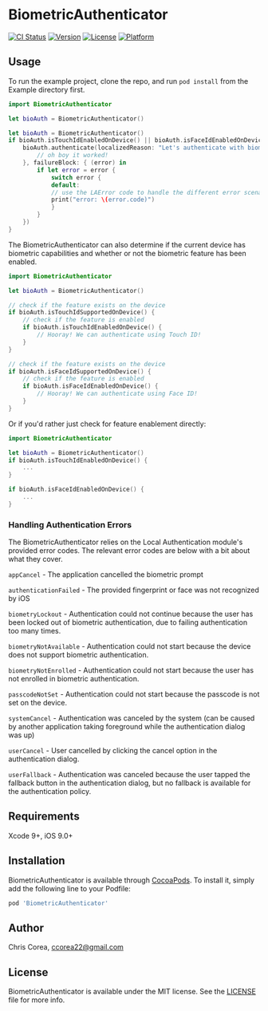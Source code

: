 # BiometricAuthenticator

[![CI Status](http://img.shields.io/travis/Chris-Corea/BiometricAuthenticator.svg?style=flat)](https://travis-ci.org/Chris-Corea/BiometricAuthenticator)
[![Version](https://img.shields.io/cocoapods/v/BiometricAuthenticator.svg?style=flat)](http://cocoapods.org/pods/BiometricAuthenticator)
[![License](https://img.shields.io/cocoapods/l/BiometricAuthenticator.svg?style=flat)](http://cocoapods.org/pods/BiometricAuthenticator)
[![Platform](https://img.shields.io/cocoapods/p/BiometricAuthenticator.svg?style=flat)](http://cocoapods.org/pods/BiometricAuthenticator)

## Usage

To run the example project, clone the repo, and run `pod install` from the Example directory first.

```swift
import BiometricAuthenticator

let bioAuth = BiometricAuthenticator()

let bioAuth = BiometricAuthenticator()
if bioAuth.isTouchIdEnabledOnDevice() || bioAuth.isFaceIdEnabledOnDevice() {
    bioAuth.authenticate(localizedReason: "Let's authenticate with biometrics!", successBlock: {
        // oh boy it worked!
    }, failureBlock: { (error) in
        if let error = error {
            switch error {
            default:
            // use the LAError code to handle the different error scenarios
            print("error: \(error.code)")
            }
        }
    })
}
```

The BiometricAuthenticator can also determine if the current device has biometric capabilities and whether or not the biometric feature has been enabled.

```swift
import BiometricAuthenticator

let bioAuth = BiometricAuthenticator()

// check if the feature exists on the device
if bioAuth.isTouchIdSupportedOnDevice() {
    // check if the feature is enabled
    if bioAuth.isTouchIdEnabledOnDevice() {
        // Hooray! We can authenticate using Touch ID!
    }
}

// check if the feature exists on the device
if bioAuth.isFaceIdSupportedOnDevice() {
    // check if the feature is enabled
    if bioAuth.isFaceIdEnabledOnDevice() {
        // Hooray! We can authenticate using Face ID!
    }
}
```

Or if you'd rather just check for feature enablement directly:

```swift
import BiometricAuthenticator

let bioAuth = BiometricAuthenticator()
if bioAuth.isTouchIdEnabledOnDevice() {
    ...
}

if bioAuth.isFaceIdEnabledOnDevice() {
    ...
}
```

### Handling Authentication Errors

The BiometricAuthenticator relies on the Local Authentication module's provided
error codes. The relevant error codes are below with a bit about what they cover.

`appCancel` - The application cancelled the biometric prompt

`authenticationFailed` - The provided fingerprint or face was not recognized by iOS

`biometryLockout` - Authentication could not continue because the user has been locked
out of biometric authentication, due to failing authentication too many times.

`biometryNotAvailable` - Authentication could not start because the device does not support
biometric authentication.

`biometryNotEnrolled` - Authentication could not start because the user has not enrolled in
biometric authentication.

`passcodeNotSet` - Authentication could not start because the passcode is not set on the device.

`systemCancel` - Authentication was canceled by the system (can be caused by another application
taking foreground while the authentication dialog was up)

`userCancel` - User cancelled by clicking the cancel option in the authentication dialog.

`userFallback` - Authentication was canceled because the user tapped the fallback button in the
authentication dialog, but no fallback is available for the authentication policy.

## Requirements

Xcode 9+, iOS 9.0+

## Installation

BiometricAuthenticator is available through [CocoaPods](http://cocoapods.org). To install
it, simply add the following line to your Podfile:

```ruby
pod 'BiometricAuthenticator'
```

## Author

Chris Corea, ccorea22@gmail.com

## License

BiometricAuthenticator is available under the MIT license. See the [LICENSE](https://github.com/Chris-Corea/BiometricAuthenticator/blob/master/LICENSE) file for more info.
